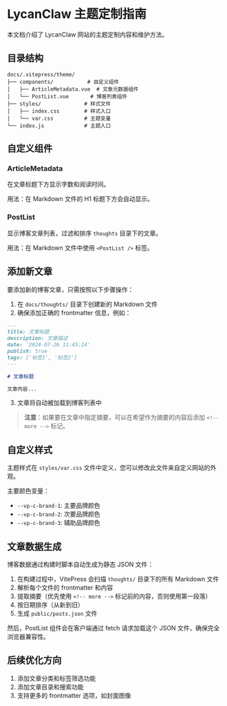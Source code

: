 # LycanClaw 主题定制指南

本文档介绍了 LycanClaw 网站的主题定制内容和维护方法。

## 目录结构

```
docs/.vitepress/theme/
├── components/           # 自定义组件
│   ├── ArticleMetadata.vue  # 文章元数据组件
│   └── PostList.vue       # 博客列表组件
├── styles/              # 样式文件
│   ├── index.css        # 样式入口
│   └── var.css          # 主题变量
└── index.js             # 主题入口
```

## 自定义组件

### ArticleMetadata

在文章标题下方显示字数和阅读时间。

用法：在 Markdown 文件的 H1 标题下方会自动显示。

### PostList

显示博客文章列表，过滤和排序 `thoughts` 目录下的文章。

用法：在 Markdown 文件中使用 `<PostList />` 标签。

## 添加新文章

要添加新的博客文章，只需按照以下步骤操作：

1. 在 `docs/thoughts/` 目录下创建新的 Markdown 文件
2. 确保添加正确的 frontmatter 信息，例如：

```markdown
---
title: 文章标题
description: 文章描述
date: '2024-07-26 11:45:14'
publish: true
tags: ['标签1', '标签2']
---

# 文章标题

文章内容...
```

3. 文章将自动被加载到博客列表中

> **注意**：如果要在文章中指定摘要，可以在希望作为摘要的内容后添加 `<!-- more -->` 标记。

## 自定义样式

主题样式在 `styles/var.css` 文件中定义，您可以修改此文件来自定义网站的外观。

主要颜色变量：

- `--vp-c-brand-1`: 主要品牌颜色
- `--vp-c-brand-2`: 次要品牌颜色
- `--vp-c-brand-3`: 辅助品牌颜色

## 文章数据生成

博客数据通过构建时脚本自动生成为静态 JSON 文件：

1. 在构建过程中，VitePress 会扫描 `thoughts/` 目录下的所有 Markdown 文件
2. 解析每个文件的 frontmatter 和内容
3. 提取摘要（优先使用 `<!-- more -->` 标记前的内容，否则使用第一段落）
4. 按日期排序（从新到旧）
5. 生成 `public/posts.json` 文件

然后，PostList 组件会在客户端通过 fetch 请求加载这个 JSON 文件，确保完全浏览器兼容性。

## 后续优化方向

1. 添加文章分类和标签筛选功能
2. 添加文章目录和搜索功能
3. 支持更多的 frontmatter 选项，如封面图像 